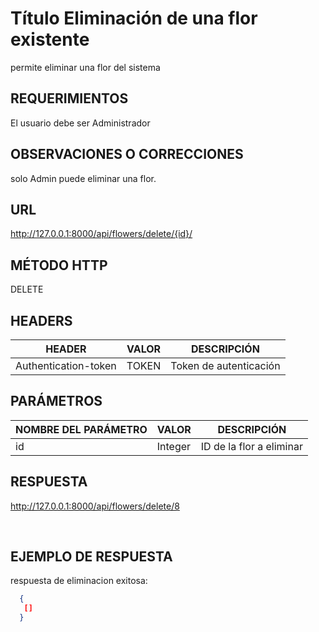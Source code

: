 # Título Eliminación de una flor existente

permite eliminar una flor del sistema

## REQUERIMIENTOS

El usuario debe ser Administrador 

## OBSERVACIONES O CORRECCIONES

solo Admin puede eliminar una flor.
## URL

http://127.0.0.1:8000/api/flowers/delete/{id}/

## MÉTODO HTTP 

DELETE 

## HEADERS

| HEADER               | VALOR                   | DESCRIPCIÓN |
| -------------------- | ----------------------- | ----------- |
| Authentication-token | TOKEN                 | Token de autenticación |

## PARÁMETROS  

| NOMBRE DEL PARÁMETRO | VALOR | DESCRIPCIÓN |
| -------------------- | ----- | ----------- |
|id                   |Integer	|ID de la flor a eliminar

## 

## RESPUESTA 

http://127.0.0.1:8000/api/flowers/delete/8



​           

## EJEMPLO DE RESPUESTA
respuesta de eliminacion exitosa:
```json
  {
   []
  }
```